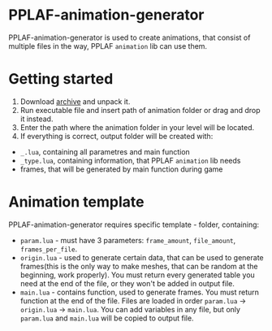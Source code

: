 # PPLAF-animation-generator
PPLAF-animation-generator is used to create animations, that consist of multiple files in the way, PPLAF `animation` lib can use them.

# Getting started
1. Download [archive](https://github.com/glebi574/PPLAF-animation-generator/releases) and unpack it.
2. Run executable file and insert path of animation folder or drag and drop it instead.
3. Enter the path where the animation folder in your level will be located.
4. If everything is correct, output folder will be created with:
 - `_.lua`, containing all parametres and main function
 - `_type.lua`, containing information, that PPLAF `animation` lib needs
 - frames, that will be generated by main function during game

# Animation template
PPLAF-animation-generator requires specific template - folder, containing:
 - `param.lua` - must have 3 parameters: `frame_amount`, `file_amount`, `frames_per_file`.
 - `origin.lua` - used to generate certain data, that can be used to generate frames(this is the only way to make meshes, that can be random at the beginning, work properly). You must return every generated table you need at the end of the file, or they won't be added in output file.
 - `main.lua` - contains function, used to generate frames. You must return function at the end of the file.
Files are loaded in order `param.lua` -> `origin.lua` -> `main.lua`. You can add variables in any file, but only `param.lua` and `main.lua` will be copied to output file.
